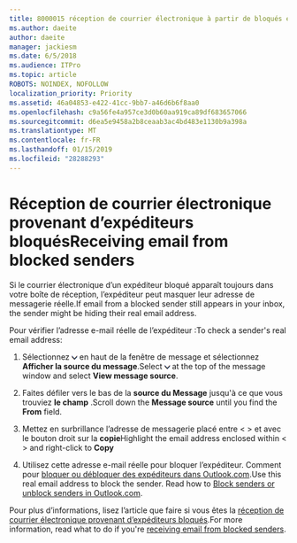 ```yaml
---
title: 8000015 réception de courrier électronique à partir de bloqués expéditeurs dans Outlook.com
ms.author: daeite
author: daeite
manager: jackiesm
ms.date: 6/5/2018
ms.audience: ITPro
ms.topic: article
ROBOTS: NOINDEX, NOFOLLOW
localization_priority: Priority
ms.assetid: 46a04853-e422-41cc-9bb7-a46d6b6f8aa0
ms.openlocfilehash: c9a56fe4a957ce3d0b60aa919ca89df683657066
ms.sourcegitcommit: d6ea5e9458a2b8ceaab3ac4bd483e1130b9a398a
ms.translationtype: MT
ms.contentlocale: fr-FR
ms.lasthandoff: 01/15/2019
ms.locfileid: "28288293"
---
```

# <a name="receiving-email-from-blocked-senders"></a><span data-ttu-id="3723e-102">Réception de courrier électronique provenant d’expéditeurs bloqués</span><span class="sxs-lookup"><span data-stu-id="3723e-102">Receiving email from blocked senders</span></span>

<span data-ttu-id="3723e-103">Si le courrier électronique d’un expéditeur bloqué apparaît toujours dans votre boîte de réception, l’expéditeur peut masquer leur adresse de messagerie réelle.</span><span class="sxs-lookup"><span data-stu-id="3723e-103">If email from a blocked sender still appears in your inbox, the sender might be hiding their real email address.</span></span>
  
<span data-ttu-id="3723e-104">Pour vérifier l’adresse e-mail réelle de l’expéditeur :</span><span class="sxs-lookup"><span data-stu-id="3723e-104">To check a sender's real email address:</span></span>
  
1. <span data-ttu-id="3723e-105">Sélectionnez ![plusieurs actions](media/11884972-7ebb-4afe-8b50-63efefb7cca8.png) en haut de la fenêtre de message et sélectionnez **Afficher la source du message**.</span><span class="sxs-lookup"><span data-stu-id="3723e-105">Select ![More actions](media/11884972-7ebb-4afe-8b50-63efefb7cca8.png) at the top of the message window and select **View message source**.</span></span>
    
2. <span data-ttu-id="3723e-106">Faites défiler vers le bas de la **source du Message** jusqu'à ce que vous trouviez **le champ** .</span><span class="sxs-lookup"><span data-stu-id="3723e-106">Scroll down the **Message source** until you find the **From** field.</span></span> 
    
3. <span data-ttu-id="3723e-107">Mettez en surbrillance l’adresse de messagerie placé entre \< \> et avec le bouton droit sur la **copie**</span><span class="sxs-lookup"><span data-stu-id="3723e-107">Highlight the email address enclosed within \< \> and right-click to **Copy**</span></span>
    
4. <span data-ttu-id="3723e-p101">Utilisez cette adresse e-mail réelle pour bloquer l’expéditeur. Comment pour [bloquer ou débloquer des expéditeurs dans Outlook.com](https://support.office.com/article/afba1c94-77bb-4f50-8b85-057cf52f4d5e.aspx).</span><span class="sxs-lookup"><span data-stu-id="3723e-p101">Use this real email address to block the sender. Read how to [Block senders or unblock senders in Outlook.com](https://support.office.com/article/afba1c94-77bb-4f50-8b85-057cf52f4d5e.aspx).</span></span>
    
<span data-ttu-id="3723e-110">Pour plus d’informations, lisez l’article que faire si vous êtes la [réception de courrier électronique provenant d’expéditeurs bloqués](https://go.microsoft.com/fwlink/p/?linkid=2002011&amp;clcid=0x409).</span><span class="sxs-lookup"><span data-stu-id="3723e-110">For more information, read what to do if you're [receiving email from blocked senders](https://go.microsoft.com/fwlink/p/?linkid=2002011&amp;clcid=0x409).</span></span>
  

